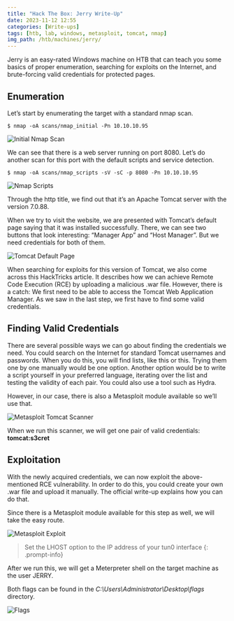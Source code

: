 ```yaml
---
title: "Hack The Box: Jerry Write-Up"
date: 2023-11-12 12:55
categories: [Write-ups]
tags: [htb, lab, windows, metasploit, tomcat, nmap]
img_path: /htb/machines/jerry/
---
```


Jerry is an easy-rated Windows machine on HTB that can teach you some basics of proper enumeration, searching for exploits on the Internet, and brute-forcing valid credentials for protected pages.

## Enumeration

Let’s start by enumerating the target with a standard nmap scan.

```console
$ nmap -oA scans/nmap_initial -Pn 10.10.10.95
```

![Initial Nmap Scan](nmap-scan.png)

We can see that there is a web server running on port 8080. Let’s do another scan for this port with the default scripts and service detection.

```console
$ nmap -oA scans/nmap_scripts -sV -sC -p 8080 -Pn 10.10.10.95
```

![Nmap Scripts](nmap-scripts.png)

Through the http title, we find out that it’s an Apache Tomcat server with the version 7.0.88.

When we try to visit the website, we are presented with Tomcat’s default page saying that it was installed successfully. There, we can see two buttons that look interesting: “Manager App” and “Host Manager”. But we need credentials for both of them.

![Tomcat Default Page](tomcat-default-page.png)

When searching for exploits for this version of Tomcat, we also come across this HackTricks article. It describes how we can achieve Remote Code Execution (RCE) by uploading a malicious .war file. However, there is a catch: We first need to be able to access the Tomcat Web Application Manager. As we saw in the last step, we first have to find some valid credentials.

## Finding Valid Credentials

There are several possible ways we can go about finding the credentials we need. You could search on the Internet for standard Tomcat usernames and passwords. When you do this, you will find lists, like this or this. Trying them one by one manually would be one option. Another option would be to write a script yourself in your preferred language, iterating over the list and testing the validity of each pair. You could also use a tool such as Hydra.

However, in our case, there is also a Metasploit module available so we’ll use that.

![Metasploit Tomcat Scanner](metasploit-tomcat-scanner.png)

When we run this scanner, we will get one pair of valid credentials: **tomcat:s3cret**

## Exploitation

With the newly acquired credentials, we can now exploit the above-mentioned RCE vulnerability. In order to do this, you could create your own .war file and upload it manually. The official write-up explains how you can do that.

Since there is a Metasploit module available for this step as well, we will take the easy route.

![Metasploit Exploit](metasploit-exploit.png)

> Set the LHOST option to the IP address of your tun0 interface
{: .prompt-info}

After we run this, we will get a Meterpreter shell on the target machine as the user JERRY.

Both flags can be found in the _C:\Users\Administrator\Desktop\flags_ directory.

![Flags](flags.png)